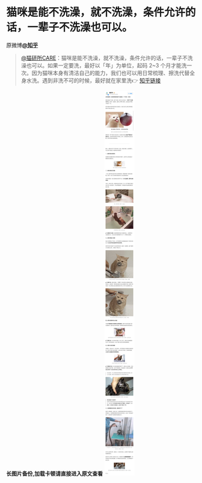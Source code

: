 # 猫咪是能不洗澡，就不洗澡，条件允许的话，一辈子不洗澡也可以。
原微博[**@知乎**](https://m.weibo.cn/detail/4411070418181123)
> [@猫研所CARE](https://m.weibo.cn/u/6317879233)：猫咪是能不洗澡，就不洗澡，条件允许的话，一辈子不洗澡也可以。如果一定要洗，最好以「年」为单位，起码 2~3 个月才能洗一次。因为猫咪本身有清洁自己的能力，我们也可以用日常梳理、擦洗代替全身水洗。遇到非洗不可的时候，最好就在家里洗👉
> [知乎链接](https://www.zhihu.com/question/336595955/answer/799649724?utm_source=weibo&utm_campaign=market4021)

**长图片备份,加载卡顿请直接进入原文查看**
![猫咪是能不洗澡，就不洗澡，条件允许的话，一辈子不洗澡也可以。](图片存档/猫咪是能不洗澡，就不洗澡，条件允许的话，一辈子不洗澡也可以。.jpg)